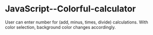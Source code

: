 # JavaScript--Colorful-calculator
User can enter number for (add, minus, times, divide) calculations.
With color selection, background color changes accordingly.
